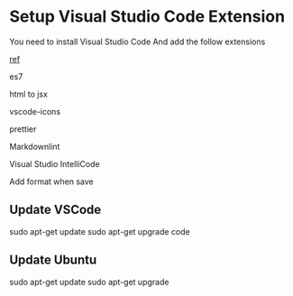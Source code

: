 # Setup Visual Studio Code Extension

You need to install Visual Studio Code
And add the follow extensions

[ref](https://toidicodedao.com/2020/07/28/huong-dan-setup-visual-studio-code-nhung-extension-xin-xo-ma-dev-nao-cung-nen-dung/)

es7

html to jsx

vscode-icons

prettier

Markdownlint

Visual Studio IntelliCode

Add format when save

## Update VSCode

sudo apt-get update
sudo apt-get upgrade code

## Update Ubuntu

sudo apt-get update
sudo apt-get upgrade
